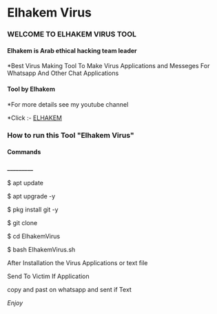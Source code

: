 <h1>Elhakem Virus </h1>

<h3>WELCOME TO ELHAKEM VIRUS TOOL</h3>

<h4> Elhakem is Arab ethical hacking team leader  </h4>

*Best Virus Making Tool To Make Virus Applications and Messeges For Whatsapp And Other Chat Applications

<h4>Tool by <strong>Elhakem</strong></h4>

*For more details see my youtube channel 

*Click :- [ELHAKEM](https://youtube.com/@elhakemyt9003)

<h3>How to run this Tool "Elhakem Virus"</h3>

<h4>Commands</h4>

<h4>_________</h4>

$ apt update 

$ apt upgrade -y

$ pkg install git -y

$ git clone 

$ cd ElhakemVirus

$ bash ElhakemVirus.sh

After Installation the Virus Applications or text file

Send To Victim If Application

copy and past on whatsapp and sent if Text

*Enjoy*


